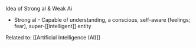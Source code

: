 Idea of Strong aI & Weak Ai
- Strong aI - Capable of understanding, a conscious, self-aware (feelings; fear), super-[[intelligent]] entity

Related to: [[Artificial Intelligence (AI)]]
